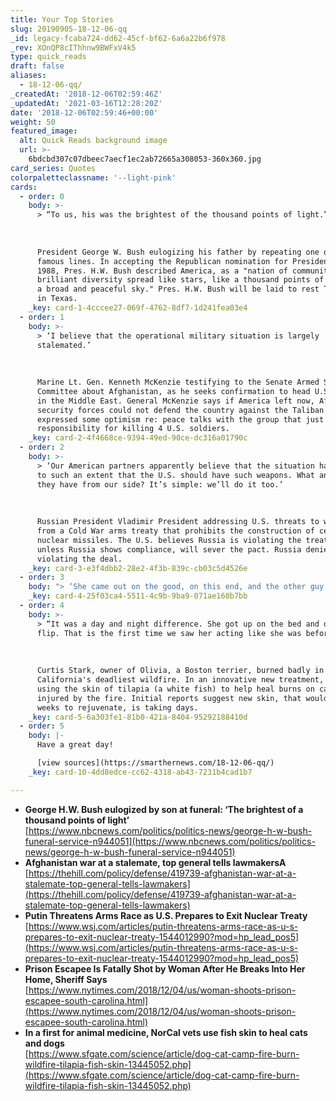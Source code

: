 ```yaml
---
title: Your Top Stories
slug: 20190905-18-12-06-qq
_id: legacy-fcaba724-dd62-45cf-bf62-6a6a22b6f978
_rev: XOnQP8cIThhnw9BWFxV4k5
type: quick_reads
draft: false
aliases:
  - 18-12-06-qq/
_createdAt: '2018-12-06T02:59:46Z'
_updatedAt: '2021-03-16T12:28:20Z'
date: '2018-12-06T02:59:46+00:00'
weight: 50
featured_image:
  alt: Quick Reads background image
  url: >-
    6bdcbd307c07dbeec7aecf1ec2ab72665a308053-360x360.jpg
card_series: Quotes
colorpaletteclassname: '--light-pink'
cards:
  - order: 0
    body: >-
      > “To us, his was the brightest of the thousand points of light.”  
        
        
        
      President George W. Bush eulogizing his father by repeating one of his
      famous lines. In accepting the Republican nomination for President in
      1988, Pres. H.W. Bush described America, as a "nation of communities...a
      brilliant diversity spread like stars, like a thousand points of light in
      a broad and peaceful sky." Pres. H.W. Bush will be laid to rest Thursday
      in Texas.
    _key: card-1-4cccee27-069f-4762-8df7-1d241fea03e4
  - order: 1
    body: >-
      > ‘I believe that the operational military situation is largely
      stalemated.’  
        
        
        
      Marine Lt. Gen. Kenneth McKenzie testifying to the Senate Armed Services
      Committee about Afghanistan, as he seeks confirmation to head U.S. forces
      in the Middle East. General McKenzie says if America left now, Afghan
      security forces could not defend the country against the Taliban but
      expressed some optimism re: peace talks with the group that just claimed
      responsibility for killing 4 U.S. soldiers.
    _key: card-2-4f4668ce-9394-49ed-90ce-dc316a01790c
  - order: 2
    body: >-
      > ‘Our American partners apparently believe that the situation has changed
      to such an extent that the U.S. should have such weapons. What answer will
      they have from our side? It’s simple: we’ll do it too.’  
        
        
        
      Russian President Vladimir President addressing U.S. threats to withdraw
      from a Cold War arms treaty that prohibits the construction of certain
      nuclear missiles. The U.S. believes Russia is violating the treaty and
      unless Russia shows compliance, will sever the pact. Russia denies
      violating the deal.
    _key: card-3-e3f4dbb2-28e2-4f3b-839c-cb03c5d4526e
  - order: 3
    body: "> ‘She came out on the good, on this end, and the other guy a\x14 the bad guy a\x14 didn’t… I think she’ll be inspiration to a lot of other ladies.’  \n  \n  \n  \nSouth Carolina Pickens County Sheriff Rick Clark speaking about a local woman who shot and killed an escaped prison inmate who broke down her door in the middle of the night and approached her bedroom. The woman, a legal gun owner, shot the intruder once in the head and killed him."
    _key: card-4-25f03ca4-5511-4c9b-9ba9-071ae160b7bb
  - order: 4
    body: >-
      > “It was a day and night difference. She got up on the bed and did a back
      flip. That is the first time we saw her acting like she was before.”  
        
        
        
      Curtis Stark, owner of Olivia, a Boston terrier, burned badly in
      California's deadliest wildfire. In an innovative new treatment, vets are
      using the skin of tilapia (a white fish) to help heal burns on cats & dogs
      injured by the fire. Initial reports suggest new skin, that would take
      weeks to rejuvenate, is taking days.
    _key: card-5-6a303fe1-81b0-421a-8404-95292188410d
  - order: 5
    body: |-
      Have a great day!

      [view sources](https://smarthernews.com/18-12-06-qq/)
    _key: card-10-4dd8edce-cc62-4318-ab43-7231b4cad1b7

---
```

* **George H.W. Bush eulogized by son at funeral: ‘The brightest of a thousand points of light’**  
[https://www.nbcnews.com/politics/politics-news/george-h-w-bush-funeral-service-n944051](https://www.nbcnews.com/politics/politics-news/george-h-w-bush-funeral-service-n944051)
* **Afghanistan war at a stalemate, top general tells lawmakersA**  
[https://thehill.com/policy/defense/419739-afghanistan-war-at-a-stalemate-top-general-tells-lawmakers](https://thehill.com/policy/defense/419739-afghanistan-war-at-a-stalemate-top-general-tells-lawmakers)
* **Putin Threatens Arms Race as U.S. Prepares to Exit Nuclear Treaty**  
[https://www.wsj.com/articles/putin-threatens-arms-race-as-u-s-prepares-to-exit-nuclear-treaty-1544012990?mod=hp_lead_pos5](https://www.wsj.com/articles/putin-threatens-arms-race-as-u-s-prepares-to-exit-nuclear-treaty-1544012990?mod=hp_lead_pos5)
* **Prison Escapee Is Fatally Shot by Woman After He Breaks Into Her Home, Sheriff Says**  
[https://www.nytimes.com/2018/12/04/us/woman-shoots-prison-escapee-south-carolina.html](https://www.nytimes.com/2018/12/04/us/woman-shoots-prison-escapee-south-carolina.html)
* **In a first for animal medicine, NorCal vets use fish skin to heal cats and dogs**  
[https://www.sfgate.com/science/article/dog-cat-camp-fire-burn-wildfire-tilapia-fish-skin-13445052.php](https://www.sfgate.com/science/article/dog-cat-camp-fire-burn-wildfire-tilapia-fish-skin-13445052.php)